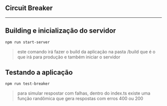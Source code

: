 ## Circuit Breaker
***
## Building e inicialização do servidor

```bash
npm run start-server

```

> este comando irá fazer o build da aplicação na pasta /build que é o que irá para produção
> e também iniciar o servidor

## Testando a aplicação
```bash
npm run test-breaker

```
> para simular respostar com falhas, dentro do index.ts existe uma função randômica que gera respostas 
> com erros 400 ou 200

